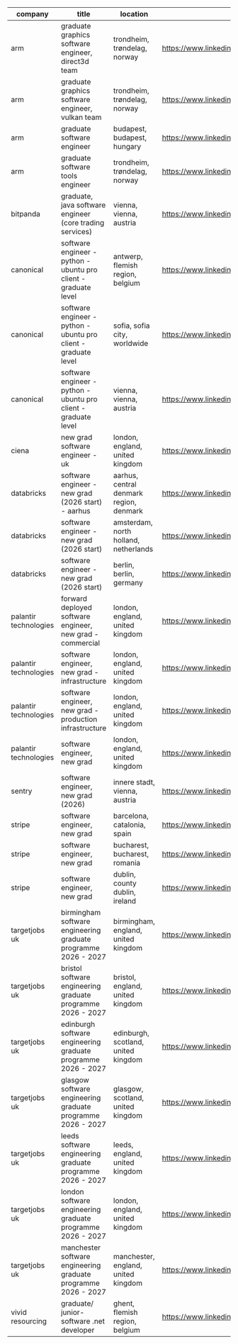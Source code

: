 |company|title|location|link|
|---|---|---|---|
|arm|graduate graphics software engineer, direct3d team|trondheim, trøndelag, norway|https://www.linkedin.com/jobs/view/4299646296|
|arm|graduate graphics software engineer, vulkan team|trondheim, trøndelag, norway|https://www.linkedin.com/jobs/view/4307059664|
|arm|graduate software engineer|budapest, budapest, hungary|https://www.linkedin.com/jobs/view/4307639496|
|arm|graduate software tools engineer|trondheim, trøndelag, norway|https://www.linkedin.com/jobs/view/4299390474|
|bitpanda|graduate, java software engineer (core trading services)|vienna, vienna, austria|https://www.linkedin.com/jobs/view/4312976083|
|canonical|software engineer - python - ubuntu pro client - graduate level|antwerp, flemish region, belgium|https://www.linkedin.com/jobs/view/4233271679|
|canonical|software engineer - python - ubuntu pro client - graduate level|sofia, sofia city, worldwide|https://www.linkedin.com/jobs/view/4233273373|
|canonical|software engineer - python - ubuntu pro client - graduate level|vienna, vienna, austria|https://www.linkedin.com/jobs/view/4233273386|
|ciena|new grad software engineer - uk|london, england, united kingdom|https://www.linkedin.com/jobs/view/4304549162|
|databricks|software engineer - new grad (2026 start) - aarhus|aarhus, central denmark region, denmark|https://www.linkedin.com/jobs/view/4297744052|
|databricks|software engineer - new grad (2026 start)|amsterdam, north holland, netherlands|https://www.linkedin.com/jobs/view/4297756009|
|databricks|software engineer - new grad (2026 start)|berlin, berlin, germany|https://www.linkedin.com/jobs/view/4297749056|
|palantir technologies|forward deployed software engineer, new grad - commercial|london, england, united kingdom|https://www.linkedin.com/jobs/view/4280355917|
|palantir technologies|software engineer, new grad - infrastructure|london, england, united kingdom|https://www.linkedin.com/jobs/view/4277542207|
|palantir technologies|software engineer, new grad - production infrastructure|london, england, united kingdom|https://www.linkedin.com/jobs/view/4277540268|
|palantir technologies|software engineer, new grad|london, england, united kingdom|https://www.linkedin.com/jobs/view/4277536943|
|sentry|software engineer, new grad (2026)|innere stadt, vienna, austria|https://www.linkedin.com/jobs/view/4309395825|
|stripe|software engineer, new grad|barcelona, catalonia, spain|https://www.linkedin.com/jobs/view/4294957463|
|stripe|software engineer, new grad|bucharest, bucharest, romania|https://www.linkedin.com/jobs/view/4294962318|
|stripe|software engineer, new grad|dublin, county dublin, ireland|https://www.linkedin.com/jobs/view/4294949931|
|targetjobs uk|birmingham software engineering graduate programme 2026 - 2027|birmingham, england, united kingdom|https://www.linkedin.com/jobs/view/4311629160|
|targetjobs uk|bristol software engineering graduate programme 2026 - 2027|bristol, england, united kingdom|https://www.linkedin.com/jobs/view/4311612966|
|targetjobs uk|edinburgh software engineering graduate programme 2026 - 2027|edinburgh, scotland, united kingdom|https://www.linkedin.com/jobs/view/4311845318|
|targetjobs uk|glasgow software engineering graduate programme 2026 - 2027|glasgow, scotland, united kingdom|https://www.linkedin.com/jobs/view/4311625798|
|targetjobs uk|leeds software engineering graduate programme 2026 - 2027|leeds, england, united kingdom|https://www.linkedin.com/jobs/view/4311641053|
|targetjobs uk|london software engineering graduate programme 2026 - 2027|london, england, united kingdom|https://www.linkedin.com/jobs/view/4311630372|
|targetjobs uk|manchester software engineering graduate programme 2026 - 2027|manchester, england, united kingdom|https://www.linkedin.com/jobs/view/4311631058|
|vivid resourcing|graduate/ junior-  software .net developer|ghent, flemish region, belgium|https://www.linkedin.com/jobs/view/4307883071|